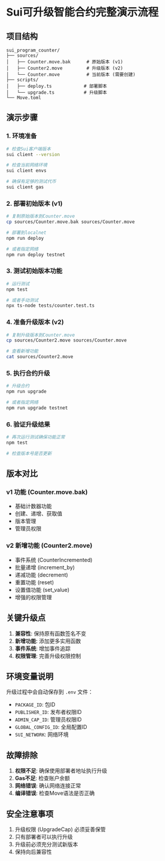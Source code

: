# Sui可升级智能合约完整演示流程

## 项目结构

```
sui_program_counter/
├── sources/
│   ├── Counter.move.bak      # 原始版本 (v1)
│   ├── Counter2.move         # 升级版本 (v2)
│   └── Counter.move          # 当前版本 (需要创建)
├── scripts/
│   ├── deploy.ts            # 部署脚本
│   └── upgrade.ts           # 升级脚本
└── Move.toml
```

## 演示步骤

### 1. 环境准备

```bash
# 检查Sui客户端版本
sui client --version

# 检查当前网络环境
sui client envs

# 确保有足够的测试代币
sui client gas
```

### 2. 部署初始版本 (v1)

```bash
# 复制原始版本到Counter.move
cp sources/Counter.move.bak sources/Counter.move

# 部署到localnet
npm run deploy

# 或者指定网络
npm run deploy testnet
```

### 3. 测试初始版本功能

```bash
# 运行测试
npm test

# 或者手动测试
npx ts-node tests/counter.test.ts
```

### 4. 准备升级版本 (v2)

```bash
# 复制升级版本到Counter.move
cp sources/Counter2.move sources/Counter.move

# 查看新增功能
cat sources/Counter2.move
```

### 5. 执行合约升级

```bash
# 升级合约
npm run upgrade

# 或者指定网络
npm run upgrade testnet
```

### 6. 验证升级结果

```bash
# 再次运行测试确保功能正常
npm test

# 检查版本号是否更新
```

## 版本对比

### v1 功能 (Counter.move.bak)
- 基础计数器功能
- 创建、递增、获取值
- 版本管理
- 管理员权限

### v2 新增功能 (Counter2.move)
- 事件系统 (CounterIncremented)
- 批量递增 (increment_by)
- 递减功能 (decrement)
- 重置功能 (reset)
- 设置值功能 (set_value)
- 增强的权限管理

## 关键升级点

1. **兼容性**: 保持原有函数签名不变
2. **新增功能**: 添加更多实用函数
3. **事件系统**: 增加事件追踪
4. **权限管理**: 完善升级权限控制

## 环境变量说明

升级过程中会自动保存到 `.env` 文件：
- `PACKAGE_ID`: 包ID
- `PUBLISHER_ID`: 发布者权限ID
- `ADMIN_CAP_ID`: 管理员权限ID
- `GLOBAL_CONFIG_ID`: 全局配置ID
- `SUI_NETWORK`: 网络环境

## 故障排除

1. **权限不足**: 确保使用部署者地址执行升级
2. **Gas不足**: 检查账户余额
3. **网络错误**: 确认网络连接正常
4. **编译错误**: 检查Move语法是否正确

## 安全注意事项

1. 升级权限 (UpgradeCap) 必须妥善保管
2. 只有部署者可以执行升级
3. 升级前必须充分测试新版本
4. 保持向后兼容性